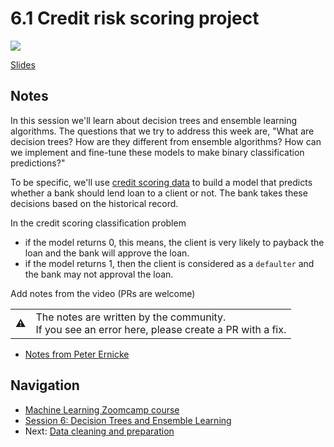 
# 6.1 Credit risk scoring project

<a href="https://www.youtube.com/watch?v=GJGmlfZoCoU&list=PL3MmuxUbc_hIhxl5Ji8t4O6lPAOpHaCLR"><img src="images/thumbnail-6-01.jpg"></a>

[Slides](https://www.slideshare.net/AlexeyGrigorev/ml-zoomcamp-6-decision-trees-and-ensemble-learning)

## Notes

In this session we'll learn about decision trees and ensemble learning algorithms. The questions that we try to address this week are, "What are decision trees? How are they different from ensemble algorithms? How can we implement and fine-tune these models to make binary classification predictions?"

To be specific, we'll use [credit scoring data](https://github.com/gastonstat/CreditScoring) to build a model that predicts whether a bank should lend loan to a client or not. The bank takes these decisions based on the historical record.

In the credit scoring classification problem

- if the model returns 0, this means, the client is very likely to payback the loan and the bank will approve the loan.
- if the model returns 1, then the client is considered as a `defaulter` and the bank may not approval the loan.

Add notes from the video (PRs are welcome)


<table>
   <tr>
      <td>⚠️</td>
      <td>
         The notes are written by the community. <br>
         If you see an error here, please create a PR with a fix.
      </td>
   </tr>
</table>

- [Notes from Peter Ernicke](https://knowmledge.com/2023/10/16/ml-zoomcamp-2023-decision-trees-and-ensemble-learning-part-1/)

## Navigation

- [Machine Learning Zoomcamp course](../)
- [Session 6: Decision Trees and Ensemble Learning](./)
- Next: [Data cleaning and preparation](02-data-prep.md)
